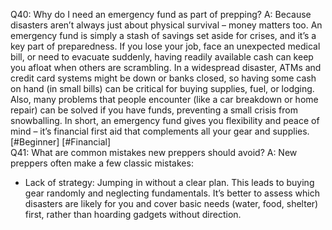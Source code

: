 Q40: Why do I need an emergency fund as part of prepping?
A: Because disasters aren’t always just about physical survival – money matters too. An emergency fund is simply a stash of savings set aside for crises, and it’s a key part of preparedness. If you lose your job, face an unexpected medical bill, or need to evacuate suddenly, having readily available cash can keep you afloat when others are scrambling. In a widespread disaster, ATMs and credit card systems might be down or banks closed, so having some cash on hand (in small bills) can be critical for buying supplies, fuel, or lodging. Also, many problems that people encounter (like a car breakdown or home repair) can be solved if you have funds, preventing a small crisis from snowballing. In short, an emergency fund gives you flexibility and peace of mind – it’s financial first aid that complements all your gear and supplies. [#Beginner] [#Financial]  
Q41: What are common mistakes new preppers should avoid?
A: New preppers often make a few classic mistakes:  
- Lack of strategy: Jumping in without a clear plan. This leads to buying gear randomly and neglecting fundamentals. It’s better to assess which disasters are likely for you and cover basic needs (water, food, shelter) first, rather than hoarding gadgets without direction.